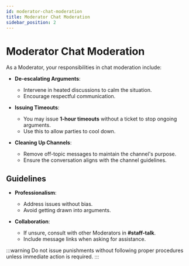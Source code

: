```yaml
---
id: moderator-chat-moderation
title: Moderator Chat Moderation
sidebar_position: 2
---
```


# Moderator Chat Moderation

As a Moderator, your responsibilities in chat moderation include:

- **De-escalating Arguments**:

  - Intervene in heated discussions to calm the situation.
  - Encourage respectful communication.

- **Issuing Timeouts**:

  - You may issue **1-hour timeouts** without a ticket to stop ongoing arguments.
  - Use this to allow parties to cool down.

- **Cleaning Up Channels**:

  - Remove off-topic messages to maintain the channel's purpose.
  - Ensure the conversation aligns with the channel guidelines.

## Guidelines

- **Professionalism**:

  - Address issues without bias.
  - Avoid getting drawn into arguments.

- **Collaboration**:

  - If unsure, consult with other Moderators in **#staff-talk**.
  - Include message links when asking for assistance.

:::warning
Do not issue punishments without following proper procedures unless immediate action is required.
:::
